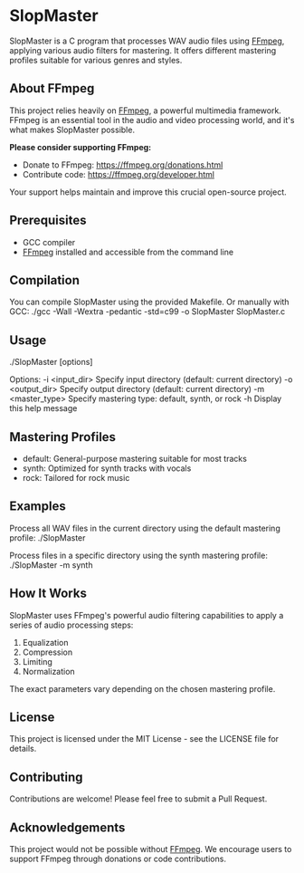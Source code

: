 # SlopMaster

SlopMaster is a C program that processes WAV audio files using [FFmpeg](https://ffmpeg.org/), applying various audio filters for mastering. It offers different mastering profiles suitable for various genres and styles.

## About FFmpeg

This project relies heavily on [FFmpeg](https://ffmpeg.org/), a powerful multimedia framework. FFmpeg is an essential tool in the audio and video processing world, and it's what makes SlopMaster possible. 

**Please consider supporting FFmpeg:**
- Donate to FFmpeg: https://ffmpeg.org/donations.html
- Contribute code: https://ffmpeg.org/developer.html

Your support helps maintain and improve this crucial open-source project.

## Prerequisites

- GCC compiler
- [FFmpeg](https://ffmpeg.org/) installed and accessible from the command line

## Compilation

You can compile SlopMaster using the provided Makefile.
Or manually with GCC:
./gcc -Wall -Wextra -pedantic -std=c99 -o SlopMaster SlopMaster.c



## Usage
./SlopMaster [options]

Options:
  -i <input_dir>   Specify input directory (default: current directory)
  -o <output_dir>  Specify output directory (default: current directory)
  -m <master_type> Specify mastering type: default, synth, or rock
  -h               Display this help message

## Mastering Profiles

- default: General-purpose mastering suitable for most tracks
- synth: Optimized for synth tracks with vocals
- rock: Tailored for rock music

## Examples

Process all WAV files in the current directory using the default mastering profile:
./SlopMaster

Process files in a specific directory using the synth mastering profile:
./SlopMaster -m synth

## How It Works

SlopMaster uses FFmpeg's powerful audio filtering capabilities to apply a series of audio processing steps:

1. Equalization
2. Compression
3. Limiting
4. Normalization

The exact parameters vary depending on the chosen mastering profile.

## License

This project is licensed under the MIT License - see the LICENSE file for details.

## Contributing

Contributions are welcome! Please feel free to submit a Pull Request.

## Acknowledgements

This project would not be possible without [FFmpeg](https://ffmpeg.org/). We encourage users to support FFmpeg through donations or code contributions.
